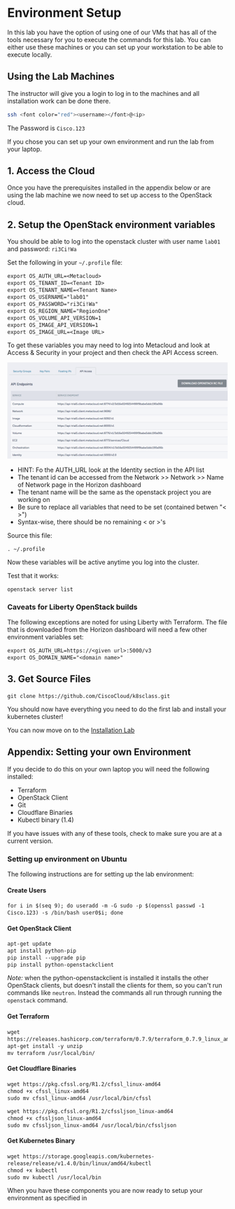 # Environment Setup

In this lab you have the option of using one of our VMs that has all of the tools necessary for you to execute the commands for this lab.  You can either use these machines or you can set up your workstation to be able to execute locally. 

## Using the Lab Machines

The instructor will give you a login to log in to the machines and all installation work can be done there. 

```bash
ssh <font color="red"><username></font>@<ip>
```
The Password is ```Cisco.123```

If you chose you can set up your own environment and run the lab from your laptop. 

## 1. Access the Cloud

Once you have the prerequisites installed in the appendix below or are using the lab machine we now need to set up access to the OpenStack cloud.  

## 2. Setup the OpenStack environment variables

You should be able to log into the openstack cluster with user name ```lab01``` and password: ```ri3Ci!Wa```

Set the following in your ```~/.profile``` file: 

```
export OS_AUTH_URL=<Metacloud>
export OS_TENANT_ID=<Tenant ID>
export OS_TENANT_NAME=<Tenant Name>
export OS_USERNAME="lab01"
export OS_PASSWORD="ri3Ci!Wa"
export OS_REGION_NAME="RegionOne"
export OS_VOLUME_API_VERSION=1
export OS_IMAGE_API_VERSION=1
export OS_IMAGE_URL=<Image URL>
```

To get these variables you may need to log into Metacloud and look at Access & Security in your project and then check the API Access screen. 

![api access](images/mc1.png)

  * HINT: Fo the AUTH_URL look at the Identity section in the API list 
  * The tenant id can be accessed from the Network >> Network >> Name of Network page in the Horizon dashboard
  * The tenant name will be the same as the openstack project you are working on
  * Be sure to replace all variables that need to be set (contained betwen "< >")
  * Syntax-wise, there should be no remaining < or  >'s

Source this file: 

```
. ~/.profile
```
Now these variables will be active anytime you log into the cluster. 

Test that it works: 

```
openstack server list
```

### Caveats for Liberty OpenStack builds
The following exceptions are noted for using Liberty with Terraform.  The file that is downloaded from the Horizon dashboard will need a few other environment variables set:

```
export OS_AUTH_URL=https://<given url>:5000/v3
export OS_DOMAIN_NAME="<domain name>"
```

## 3. Get Source Files

```
git clone https://github.com/CiscoCloud/k8sclass.git
```

You should now have everything you need to do the first lab and install your kubernetes cluster!

You can now move on to the [Installation Lab](https://github.com/CiscoCloud/k8sclass/blob/master/01-Install/README.md)


## Appendix: Setting your own Environment

If you decide to do this on your own laptop you will need the following installed: 

* Terraform
* OpenStack Client
* Git
* Cloudflare Binaries
* Kubectl binary (1.4)

If you have issues with any of these tools, check to make sure you are at a current version.  

### Setting up environment on Ubuntu

The following instructions are for setting up the lab environment: 

#### Create Users

```
for i in $(seq 9); do useradd -m -G sudo -p $(openssl passwd -1 Cisco.123) -s /bin/bash user0$i; done
```

#### Get OpenStack Client

```
apt-get update
apt install python-pip
pip install --upgrade pip
pip install python-openstackclient
```
_Note:_ when the python-openstackclient is installed it installs the other OpenStack clients, but doesn't install the clients for them, so you can't run commands like ```neutron```.  Instead the commands all run through running the ```openstack``` command.  

#### Get Terraform 

```
wget https://releases.hashicorp.com/terraform/0.7.9/terraform_0.7.9_linux_amd64.zip
apt-get install -y unzip
mv terraform /usr/local/bin/
```

#### Get Cloudflare Binaries

```
wget https://pkg.cfssl.org/R1.2/cfssl_linux-amd64
chmod +x cfssl_linux-amd64
sudo mv cfssl_linux-amd64 /usr/local/bin/cfssl
```

```
wget https://pkg.cfssl.org/R1.2/cfssljson_linux-amd64
chmod +x cfssljson_linux-amd64
sudo mv cfssljson_linux-amd64 /usr/local/bin/cfssljson
```

#### Get Kubernetes Binary

```
wget https://storage.googleapis.com/kubernetes-release/release/v1.4.0/bin/linux/amd64/kubectl
chmod +x kubectl
sudo mv kubectl /usr/local/bin
```

When you have these components you are now ready to setup your environment as specified in 
